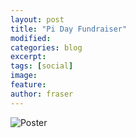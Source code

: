```yaml
---
layout: post
title: "Pi Day Fundraiser"
modified:
categories: blog
excerpt: 
tags: [social]
image:
feature:  
author: fraser
---
```


![Poster](http://www.ufvpsa.com/images/Pi_day_2019_poster.png)
